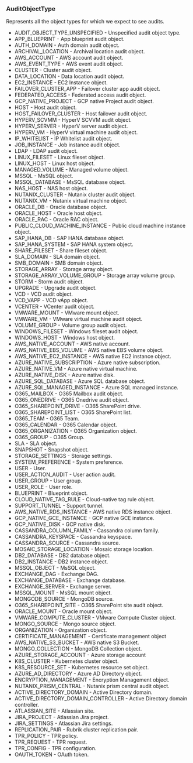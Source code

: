 ### AuditObjectType
Represents all the object types for which we expect to see audits.

- AUDIT_OBJECT_TYPE_UNSPECIFIED - Unspecified audit object type.
- APP_BLUEPRINT - App blueprint audit object.
- AUTH_DOMAIN - Auth domain audit object.
- ARCHIVAL_LOCATION - Archival location audit object.
- AWS_ACCOUNT - AWS account audit object.
- AWS_EVENT_TYPE - AWS event audit object.
- CLUSTER - Cluster audit object.
- DATA_LOCATION - Data location audit object.
- EC2_INSTANCE - EC2 Instance object.
- FAILOVER_CLUSTER_APP - Failover cluster app audit object.
- FEDERATED_ACCESS - Federated access audit object.
- GCP_NATIVE_PROJECT - GCP native Project audit object.
- HOST - Host audit object.
- HOST_FAILOVER_CLUSTER - Host failover audit object.
- HYPERV_SCVMM - HyperV SCVVM audit object.
- HYPERV_SERVER - HyperV server audit object.
- HYPERV_VM - HyperV virtual machine audit object.
- IP_WHITELIST - IP Whitelist audit object.
- JOB_INSTANCE - Job instance audit object.
- LDAP - LDAP audit object.
- LINUX_FILESET - Linux fileset object.
- LINUX_HOST - Linux host object.
- MANAGED_VOLUME - Managed volume object.
- MSSQL - MsSQL object.
- MSSQL_DATABASE - MsSQL database object.
- NAS_HOST - NAS host object.
- NUTANIX_CLUSTER - Nutanix cluster audit object.
- NUTANIX_VM - Nutanix virtual machine object.
- ORACLE_DB - Oracle database object.
- ORACLE_HOST - Oracle host object.
- ORACLE_RAC - Oracle RAC object.
- PUBLIC_CLOUD_MACHINE_INSTANCE - Public cloud machine instance object.
- SAP_HANA_DB - SAP HANA database object.
- SAP_HANA_SYSTEM - SAP HANA system object.
- SHARE_FILESET - Share fileset object.
- SLA_DOMAIN - SLA domain object.
- SMB_DOMAIN - SMB domain object.
- STORAGE_ARRAY - Storage array object.
- STORAGE_ARRAY_VOLUME_GROUP - Storage array volume group.
- STORM - Storm audit object.
- UPGRADE - Upgrade audit object.
- VCD - VCD audit object.
- VCD_VAPP - VCD vApp object.
- VCENTER - VCenter audit object.
- VMWARE_MOUNT - VMware mount object.
- VMWARE_VM - VMware virtual machine audit object.
- VOLUME_GROUP - Volume group audit object.
- WINDOWS_FILESET - Windows fileset audit object.
- WINDOWS_HOST - Windows host object.
- AWS_NATIVE_ACCOUNT - AWS native account.
- AWS_NATIVE_EBS_VOLUME - AWS native EBS volume object.
- AWS_NATIVE_EC2_INSTANCE - AWS native EC2 instance object.
- AZURE_NATIVE_SUBSCRIPTION - Azure native subscription.
- AZURE_NATIVE_VM - Azure native virtual machine.
- AZURE_NATIVE_DISK - Azure native disk.
- AZURE_SQL_DATABASE - Azure SQL database object.
- AZURE_SQL_MANAGED_INSTANCE - Azure SQL managed instance.
- O365_MAILBOX - O365 Mailbox audit object.
- O365_ONEDRIVE - O365 Onedrive audit object.
- O365_SHAREPOINT_DRIVE - O365 SharePoint drive.
- O365_SHAREPOINT_LIST - O365 SharePoint list.
- O365_TEAM - O365 Team.
- O365_CALENDAR - O365 Calendar object.
- O365_ORGANIZATION - O365 Organization object.
- O365_GROUP - O365 Group.
- SLA - SLA object.
- SNAPSHOT - Snapshot object.
- STORAGE_SETTINGS - Storage settings.
- SYSTEM_PREFERENCE - System preference.
- USER - User.
- USER_ACTION_AUDIT - User action audit.
- USER_GROUP - User group.
- USER_ROLE - User role.
- BLUEPRINT - Blueprint object.
- CLOUD_NATIVE_TAG_RULE - Cloud-native tag rule object.
- SUPPORT_TUNNEL - Support tunnel.
- AWS_NATIVE_RDS_INSTANCE - AWS native RDS instance object.
- GCP_NATIVE_GCE_INSTANCE - GCP native GCE instance.
- GCP_NATIVE_DISK - GCP native disk.
- CASSANDRA_COLUMN_FAMILY - Cassandra column family.
- CASSANDRA_KEYSPACE - Cassandra keyspace.
- CASSANDRA_SOURCE - Cassandra source.
- MOSAIC_STORAGE_LOCATION - Mosaic storage location.
- DB2_DATABASE - DB2 database object.
- DB2_INSTANCE - DB2 instance object.
- MSSQL_OBJECT - MsSQL object.
- EXCHANGE_DAG - Exchange DAG.
- EXCHANGE_DATABASE - Exchange database.
- EXCHANGE_SERVER - Exchange server.
- MSSQL_MOUNT - MsSQL mount object.
- MONGODB_SOURCE - MongoDB source.
- O365_SHAREPOINT_SITE - O365 SharePoint site audit object.
- ORACLE_MOUNT - Oracle mount object.
- VMWARE_COMPUTE_CLUSTER - VMware Compute Cluster object.
- MONGO_SOURCE - Mongo source object.
- ORGANIZATION - Organization object.
- CERTIFICATE_MANAGEMENT - Certificate management object
- AWS_NATIVE_S3_BUCKET - AWS native S3 Bucket.
- MONGO_COLLECTION - MongoDB Collection object.
- AZURE_STORAGE_ACCOUNT - Azure storage account
- K8S_CLUSTER - Kubernetes cluster object.
- K8S_RESOURCE_SET - Kubernetes resource set object.
- AZURE_AD_DIRECTORY - Azure AD Directory object.
- ENCRYPTION_MANAGEMENT - Encryption Management object.
- NUTANIX_PRISM_CENTRAL - Nutanix prism central audit object.
- ACTIVE_DIRECTORY_DOMAIN - Active Directory domain.
- ACTIVE_DIRECTORY_DOMAIN_CONTROLLER - Active Directory domain controller.
- ATLASSIAN_SITE - Atlassian site.
- JIRA_PROJECT - Atlassian Jira project.
- JIRA_SETTINGS - Atlassian Jira settings.
- REPLICATION_PAIR - Rubrik cluster replication pair.
- TPR_POLICY - TPR policy.
- TPR_REQUEST - TPR request.
- TPR_CONFIG - TPR configuration.
- OAUTH_TOKEN - OAuth token.
